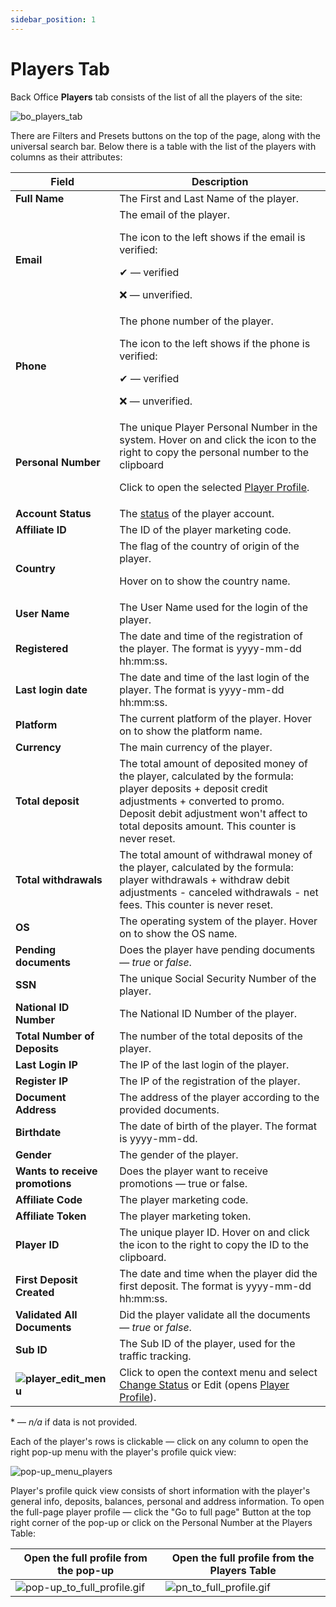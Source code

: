 ```yaml
---
sidebar_position: 1
---
```


# Players Tab

Back Office **Players** tab consists of the list of all the players of the site:

![bo_players_tab](https://i.imgur.com/lYY649h.png)

There are Filters and Presets buttons on the top of the page, along with the universal search bar.
Below there is a table with the list of the players with columns as their attributes:

| Field | Description |
|-|-|
| **Full Name** | The First and Last Name of the player. |
| **Email** | The email of the player.<p>The icon to the left shows if the email is verified:</p><p>✔ &mdash; verified</p><p>❌ &mdash; unverified.</p> |
| **Phone** | The phone number of the player.<p>The icon to the left shows if the phone is verified:</p><p>✔ &mdash; verified</p><p>❌ &mdash; unverified.</p> |
| **Personal Number** | The unique Player Personal Number in the system. Hover on and click the icon to the right to copy the personal number to the clipboard<p>Click to open the selected [Player Profile](/docs/players/player_profile).</p> |
| **Account Status** | The [status](/docs/players/player_profile#player-statuses) of the player account. |
| **Affiliate ID** | The ID of the player marketing code. |
| **Country** | The flag of the country of origin of the player.<p>Hover on to show the country name.</p> |
| **User Name** | The User Name used for the login of the player. |
| **Registered** | The date and time of the registration of the player. The format is yyyy-mm-dd hh:mm:ss. |
| **Last login date** | The date and time of the last login of the player. The format is yyyy-mm-dd hh:mm:ss. |
| **Platform** | The current platform of the player. Hover on to show the platform name. |
| **Currency** | The main currency of the player. |
| **Total deposit** | The total amount of deposited money of the player, calculated by the formula: player deposits + deposit credit adjustments + converted to promo. Deposit debit adjustment won't affect to total deposits amount. This counter is never reset. |
| **Total withdrawals** | The total amount of withdrawal money of the player, calculated by the formula: player withdrawals + withdraw debit adjustments - canceled withdrawals - net fees. This counter is never reset. |
| **OS** | The operating system of the player. Hover on to show the OS name. |
| **Pending documents** | Does the player have pending documents &mdash; *true* or *false*. |
| **SSN** | The unique Social Security Number of the player. |
| **National ID Number** | The National ID Number of the player. |
| **Total Number of Deposits** | The number of the total deposits of the player. |
| **Last Login IP** | The IP of the last login of the player. |
| **Register IP** | The IP of the registration of the player. |
| **Document Address** | The address of the player according to the provided documents. |
| **Birthdate** | The date of birth of the player. The format is yyyy-mm-dd. |
| **Gender** | The gender of the player. |
| **Wants to receive promotions** | Does the player want to receive promotions &mdash; true or false. |
| **Affiliate Code** | The player marketing code. |
| **Affiliate Token** | The player marketing token. |
| **Player ID** | The unique player ID. Hover on and click the icon to the right to copy the ID to the clipboard. |
| **First Deposit Created** | The date and time when the player did the first deposit. The format is yyyy-mm-dd hh:mm:ss. |
| **Validated All Documents** | Did the player validate all the documents &mdash; *true* or *false*. |
| **Sub ID** | The Sub ID of the player, used for the traffic tracking. |
| **![player_edit_menu](https://i.imgur.com/HrALxrY.png)** | Click to open the context menu and select [Change Status](/docs/players/player_profile#change-status-pop-up) or Edit (opens [Player Profile](/docs/players/player_profile#player-profile-page-overview)). |

&ast; &mdash; *n/a* if data is not provided.

Each of the player's rows is clickable &mdash; click on any column to open the right pop-up menu with the player's profile quick view:

![pop-up_menu_players](https://i.imgur.com/thJDBzN.png)

Player's profile quick view consists of short information with the player's general info, deposits, balances, personal and address information.
To open the full-page player profile &mdash; click the "Go to full page" Button at the top right corner of the pop-up or click on the Personal Number at the Players Table:

| Open the full profile from the pop-up | Open the full profile from the Players Table |
|-|-|
| ![pop-up_to_full_profile.gif](https://i.imgur.com/t0u8hf1.gif) | ![pn_to_full_profile.gif](https://i.imgur.com/U7UaY0t.gif)|
